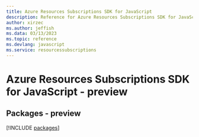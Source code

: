 ```yaml
---
title: Azure Resources Subscriptions SDK for JavaScript
description: Reference for Azure Resources Subscriptions SDK for JavaScript
author: xirzec
ms.author: jeffish
ms.data: 03/13/2023
ms.topic: reference
ms.devlang: javascript
ms.service: resourcessubscriptions
---
```

# Azure Resources Subscriptions SDK for JavaScript - preview
## Packages - preview
[!INCLUDE [packages](resources-subscriptions-index.md)]